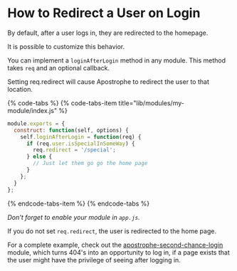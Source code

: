 # How to Redirect a User on Login

By default, after a user logs in, they are redirected to the homepage.

It is possible to customize this behavior.

You can implement a `loginAfterLogin` method in any module. This method takes `req` and an optional callback.

Setting req.redirect will cause Apostrophe to redirect the user to that location.

{% code-tabs %}
{% code-tabs-item title="lib/modules/my-module/index.js" %}
```javascript
module.exports = {
  construct: function(self, options) {
    self.loginAfterLogin = function(req) {
      if (req.user.isSpecialInSomeWay) {
        req.redirect = '/special';
      } else {
        // Just let them go go the home page
      }
    };
  }
};
```
{% endcode-tabs-item %}
{% endcode-tabs %}

*Don't forget to enable your module in `app.js`.*

If you do not set `req.redirect`, the user is redirected to the home page.

For a complete example, check out the [apostrophe-second-chance-login](https://npmjs.org/package/apostrophe-second-chance-login) module, which turns 404's into an opportunity to log in, if a page exists that the user might have the privilege of seeing after logging in.

